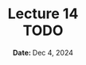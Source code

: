<h1 align="center">
<b>Lecture 14</b><br>
TODO
</h1>
<p align="center"><b>Date: </b>Dec 4, 2024</p>
